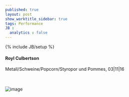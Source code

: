 ```yaml
---
published: true
layout: post
show_worktitle_sidebar: true
tags: Performance
JB :
  analytics : false
---
```


{% include JB/setup %}




<p>
<h4>Royl Culbertson</h4>
Metall/Schweine/Popcorn/Styropor und Pommes, 03|11|16

<br /><br />
<img src="{{ site.url }}/images/royl-culbertson.jpg" alt="image">
<br /><br />


</p>



